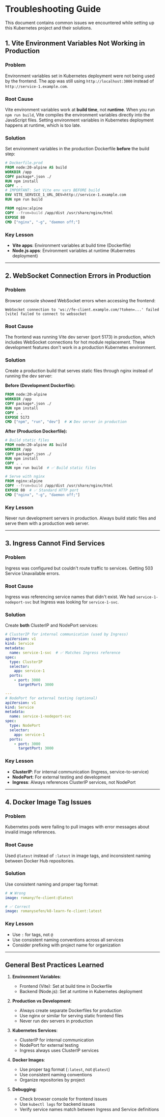 # Troubleshooting Guide

This document contains common issues we encountered while setting up this Kubernetes project and their solutions.

## 1. Vite Environment Variables Not Working in Production

### Problem
Environment variables set in Kubernetes deployment were not being used by the frontend. The app was still using `http://localhost:3000` instead of `http://service-1.example.com`.

### Root Cause
Vite environment variables work at **build time**, not **runtime**. When you run `npm run build`, Vite compiles the environment variables directly into the JavaScript files. Setting environment variables in Kubernetes deployment happens at runtime, which is too late.

### Solution
Set environment variables in the production Dockerfile **before** the build step:

```dockerfile
# Dockerfile.prod
FROM node:20-alpine AS build
WORKDIR /app
COPY package*.json ./
RUN npm install
COPY . .
# IMPORTANT: Set Vite env vars BEFORE build
ENV VITE_SERVICE_1_URL_DEV=http://service-1.example.com
RUN npm run build

FROM nginx:alpine
COPY --from=build /app/dist /usr/share/nginx/html
EXPOSE 80
CMD ["nginx", "-g", "daemon off;"]
```

### Key Lesson
- **Vite apps**: Environment variables at build time (Dockerfile)
- **Node.js apps**: Environment variables at runtime (Kubernetes deployment)

---

## 2. WebSocket Connection Errors in Production

### Problem
Browser console showed WebSocket errors when accessing the frontend:
```
WebSocket connection to 'ws://fe-client.example.com/?token=...' failed
[vite] failed to connect to websocket
```

### Root Cause
The frontend was running Vite dev server (port 5173) in production, which includes WebSocket connections for hot module replacement. These development features don't work in a production Kubernetes environment.

### Solution
Create a production build that serves static files through nginx instead of running the dev server:

**Before (Development Dockerfile):**
```dockerfile
FROM node:20-alpine
WORKDIR /app
COPY package*.json ./
RUN npm install
COPY . .
EXPOSE 5173
CMD ["npm", "run", "dev"]  # ❌ Dev server in production
```

**After (Production Dockerfile):**
```dockerfile
# Build static files
FROM node:20-alpine AS build
WORKDIR /app
COPY package*.json ./
RUN npm install
COPY . .
RUN npm run build  # ✅ Build static files

# Serve with nginx
FROM nginx:alpine
COPY --from=build /app/dist /usr/share/nginx/html
EXPOSE 80  # ✅ Standard HTTP port
CMD ["nginx", "-g", "daemon off;"]
```

### Key Lesson
Never run development servers in production. Always build static files and serve them with a production web server.

---

## 3. Ingress Cannot Find Services

### Problem
Ingress was configured but couldn't route traffic to services. Getting 503 Service Unavailable errors.

### Root Cause
Ingress was referencing service names that didn't exist. We had `service-1-nodeport-svc` but Ingress was looking for `service-1-svc`.

### Solution
Create **both** ClusterIP and NodePort services:

```yaml
# ClusterIP for internal communication (used by Ingress)
apiVersion: v1
kind: Service
metadata:
  name: service-1-svc  # ✅ Matches Ingress reference
spec:
  type: ClusterIP
  selector:
    app: service-1
  ports:
    - port: 3000
      targetPort: 3000

---
# NodePort for external testing (optional)
apiVersion: v1
kind: Service
metadata:
  name: service-1-nodeport-svc
spec:
  type: NodePort
  selector:
    app: service-1
  ports:
    - port: 3000
      targetPort: 3000
```

### Key Lesson
- **ClusterIP**: For internal communication (Ingress, service-to-service)
- **NodePort**: For external testing and development
- **Ingress**: Always references ClusterIP services, not NodePort

---

## 4. Docker Image Tag Issues

### Problem
Kubernetes pods were failing to pull images with error messages about invalid image references.

### Root Cause
Used `@latest` instead of `:latest` in image tags, and inconsistent naming between Docker Hub repositories.

### Solution
Use consistent naming and proper tag format:

```yaml
# ❌ Wrong
image: romany/fe-client:@latest

# ✅ Correct
image: romanysefen/k8-learn-fe-client:latest
```

### Key Lesson
- Use `:` for tags, not `@`
- Use consistent naming conventions across all services
- Consider prefixing with project name for organization

---

## General Best Practices Learned

1. **Environment Variables**:
   - Frontend (Vite): Set at build time in Dockerfile
   - Backend (Node.js): Set at runtime in Kubernetes deployment

2. **Production vs Development**:
   - Always create separate Dockerfiles for production
   - Use nginx or similar for serving static frontend files
   - Never run dev servers in production

3. **Kubernetes Services**:
   - ClusterIP for internal communication
   - NodePort for external testing
   - Ingress always uses ClusterIP services

4. **Docker Images**:
   - Use proper tag format (`:latest`, not `@latest`)
   - Use consistent naming conventions
   - Organize repositories by project

5. **Debugging**:
   - Check browser console for frontend issues
   - Use `kubectl logs` for backend issues
   - Verify service names match between Ingress and Service definitions
